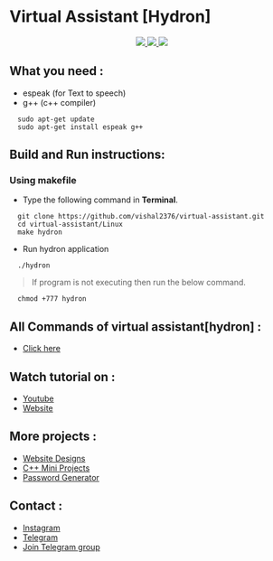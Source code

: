 # Virtual Assistant [Hydron]

<p align="center">
  <a href="https://github.com/vishal2376/virtual-assistant/issues">
    <img src="https://img.shields.io/github/issues/vishal2376/virtual-assistant"/> 
  </a>
  <a href="https://github.com/vishal2376/virtual-assistant/stargazers">
    <img src="https://img.shields.io/github/stars/vishal2376/virtual-assistant"/> 
  </a>
    <a href="https://github.com/vishal2376/virtual-assistant/blob/master/LICENSE">
    <img src="https://img.shields.io/github/license/vishal2376/virtual-assistant"/> 
  </a>
</p>


## What you need :
  - espeak (for Text to speech)
  - g++ (c++ compiler)
  
  ``` 
    sudo apt-get update
    sudo apt-get install espeak g++
  ```  

## Build and Run instructions:
  
### Using makefile

  - Type the following command in **Terminal**.
  
  ```
    git clone https://github.com/vishal2376/virtual-assistant.git
    cd virtual-assistant/Linux
    make hydron
  ```
  - Run hydron application 

  ```
    ./hydron
  ```
  > If program is not executing then run the below command.
  ```
    chmod +777 hydron
  ```

## All Commands of virtual assistant[hydron] :
 - [Click here](https://codervishal.wordpress.com/2020/08/05/hydron-virtual-assistant/#commands) 

## Watch tutorial on : 
 - [Youtube](https://www.youtube.com/watch?v=pbnQJsbWYNA&feature=youtu.be)
 - [Website](https://codervishal.wordpress.com/2020/08/05/hydron-virtual-assistant/) 

## More projects : 
   
  - [Website Designs](https://github.com/vishal2376/Website-Design)
  - [C++ Mini Projects](https://github.com/vishal2376/cpp-mini-projects) 
  - [Password Generator](https://github.com/vishal2376/password-generator) 

## Contact :  
  - [Instagram](https://www.instagram.com/vishal_2376/)
  - [Telegram](https://t.me/vishal2376/)
  - [Join Telegram group](https://t.me/cppwithtricks)
